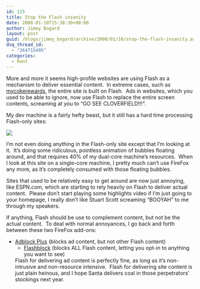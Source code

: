 ```yaml
---
id: 125
title: Stop the Flash insanity
date: 2008-01-10T15:38:30+00:00
author: Jimmy Bogard
layout: post
guid: /blogs/jimmy_bogard/archive/2008/01/10/stop-the-flash-insanity.aspx
dsq_thread_id:
  - "264715495"
categories:
  - Rant
---
```

More and more it seems high-profile websites are using Flash as a mechanism to deliver essential content.&nbsp; In extreme cases, such as [mycokerewards](http://www.mycokerewards.com), the entire site is built on Flash.&nbsp;&nbsp;Ads in websites, which you used to be able to ignore, now use Flash to replace the entire screen contents, screaming at you to &#8220;GO SEE CLOVERFIELD!!!&#8221;.

My dev machine is a fairly hefty beast, but it still has a hard time processing Flash-only sites:

 ![](http://grabbagoftimg.s3.amazonaws.com/flash_resources.PNG)

I&#8217;m not even doing anything in the Flash-only site except that I&#8217;m looking at it.&nbsp; It&#8217;s doing some ridiculous, pointless animation of bubbles floating around, and that requires 40% of my dual-core machine&#8217;s resources.&nbsp; When I look at this site on a single-core machine, I pretty much can&#8217;t use FireFox any more, as it&#8217;s completely consumed with those floating bubbles.

Sites that used to be relatively easy to get around are now just annoying, like ESPN.com, which are starting to rely heavily on Flash to deliver actual content.&nbsp; Please don&#8217;t start playing some highlights video if I&#8217;m just going to your homepage, I really don&#8217;t like Stuart Scott screaming &#8220;BOOYAH&#8221; to me through my speakers.

If anything, Flash should be use to complement content, but not be the actual content.&nbsp; To deal with normal annoyances, I go back and forth between these two FireFox add-ons:

  * [Adblock Plus](https://addons.mozilla.org/en-US/firefox/addon/1865) (blocks ad content, but not other Flash content) 
      * [Flashblock](https://addons.mozilla.org/en-US/firefox/addon/433)&nbsp;(blocks ALL Flash content, letting you opt-in to anything you want to see)</ul> 
    Flash for delivering ad content is perfectly fine, as long as it&#8217;s non-intrusive and non-resource intensive.&nbsp; Flash for delivering site content is just plain heinous, and I hope Santa delivers coal in those perpetrators&#8217; stockings next year.
